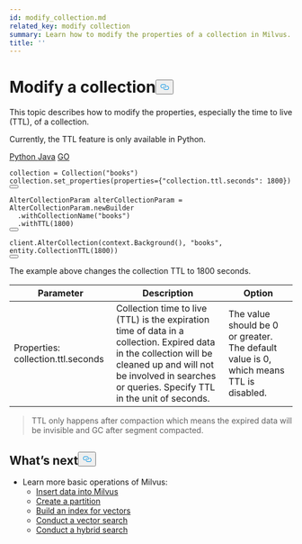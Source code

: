 ```yaml
---
id: modify_collection.md
related_key: modify collection
summary: Learn how to modify the properties of a collection in Milvus.
title: ''
---
```

<h1 id="Modify-a-collection" class="common-anchor-header">Modify a collection<button data-href="#Modify-a-collection" class="anchor-icon" translate="no">
      <svg translate="no"
        aria-hidden="true"
        focusable="false"
        height="20"
        version="1.1"
        viewBox="0 0 16 16"
        width="16"
      >
        <path
          fill="#0092E4"
          fill-rule="evenodd"
          d="M4 9h1v1H4c-1.5 0-3-1.69-3-3.5S2.55 3 4 3h4c1.45 0 3 1.69 3 3.5 0 1.41-.91 2.72-2 3.25V8.59c.58-.45 1-1.27 1-2.09C10 5.22 8.98 4 8 4H4c-.98 0-2 1.22-2 2.5S3 9 4 9zm9-3h-1v1h1c1 0 2 1.22 2 2.5S13.98 12 13 12H9c-.98 0-2-1.22-2-2.5 0-.83.42-1.64 1-2.09V6.25c-1.09.53-2 1.84-2 3.25C6 11.31 7.55 13 9 13h4c1.45 0 3-1.69 3-3.5S14.5 6 13 6z"
        ></path>
      </svg>
    </button></h1><p>This topic describes how to modify the properties, especially the time to live (TTL), of a collection.</p>
<p>Currently, the TTL feature is only available in Python.</p>
<div class="multipleCode">
  <a href="#python">Python </a>
  <a href="#java">Java</a>
  <a href="#go">GO</a>
</div>
<pre><code translate="no" class="language-python">collection = <span class="hljs-title class_">Collection</span>(<span class="hljs-string">&quot;books&quot;</span>)
collection.<span class="hljs-title function_">set_properties</span>(properties={<span class="hljs-string">&quot;collection.ttl.seconds&quot;</span>: <span class="hljs-number">1800</span>})
<button class="copy-code-btn"></button></code></pre>
<pre><code translate="no" class="language-java"><span class="hljs-type">AlterCollectionParam</span> <span class="hljs-variable">alterCollectionParam</span> <span class="hljs-operator">=</span> AlterCollectionParam.newBuilder
  .withCollectionName(<span class="hljs-string">&quot;books&quot;</span>)
  .withTTL(<span class="hljs-number">1800</span>)
<button class="copy-code-btn"></button></code></pre>
<pre><code translate="no" class="language-go">client.<span class="hljs-title class_">AlterCollection</span>(context.<span class="hljs-title class_">Background</span>(), <span class="hljs-string">&quot;books&quot;</span>, entity.<span class="hljs-title class_">CollectionTTL</span>(<span class="hljs-number">1800</span>))
<button class="copy-code-btn"></button></code></pre>
<p>The example above changes the collection TTL to 1800 seconds.</p>
<table>
<thead>
<tr><th>Parameter</th><th>Description</th><th>Option</th></tr>
</thead>
<tbody>
<tr><td>Properties: collection.ttl.seconds</td><td>Collection time to live (TTL) is the expiration time of data in a collection. Expired data in the collection will be cleaned up and will not be involved in searches or queries. Specify TTL in the unit of seconds.</td><td>The value should be 0 or greater. The default value is 0, which means TTL is disabled.</td></tr>
</tbody>
</table>
<blockquote>
<p>TTL only happens after compaction which means the expired data will be invisible and GC after segment compacted.</p>
</blockquote>
<h2 id="Whats-next" class="common-anchor-header">What’s next<button data-href="#Whats-next" class="anchor-icon" translate="no">
      <svg translate="no"
        aria-hidden="true"
        focusable="false"
        height="20"
        version="1.1"
        viewBox="0 0 16 16"
        width="16"
      >
        <path
          fill="#0092E4"
          fill-rule="evenodd"
          d="M4 9h1v1H4c-1.5 0-3-1.69-3-3.5S2.55 3 4 3h4c1.45 0 3 1.69 3 3.5 0 1.41-.91 2.72-2 3.25V8.59c.58-.45 1-1.27 1-2.09C10 5.22 8.98 4 8 4H4c-.98 0-2 1.22-2 2.5S3 9 4 9zm9-3h-1v1h1c1 0 2 1.22 2 2.5S13.98 12 13 12H9c-.98 0-2-1.22-2-2.5 0-.83.42-1.64 1-2.09V6.25c-1.09.53-2 1.84-2 3.25C6 11.31 7.55 13 9 13h4c1.45 0 3-1.69 3-3.5S14.5 6 13 6z"
        ></path>
      </svg>
    </button></h2><ul>
<li>Learn more basic operations of Milvus:
<ul>
<li><a href="/docs/ja/insert_data.md">Insert data into Milvus</a></li>
<li><a href="/docs/ja/create_partition.md">Create a partition</a></li>
<li><a href="/docs/ja/build_index.md">Build an index for vectors</a></li>
<li><a href="/docs/ja/search.md">Conduct a vector search</a></li>
<li><a href="/docs/ja/hybridsearch.md">Conduct a hybrid search</a></li>
</ul></li>
</ul>
